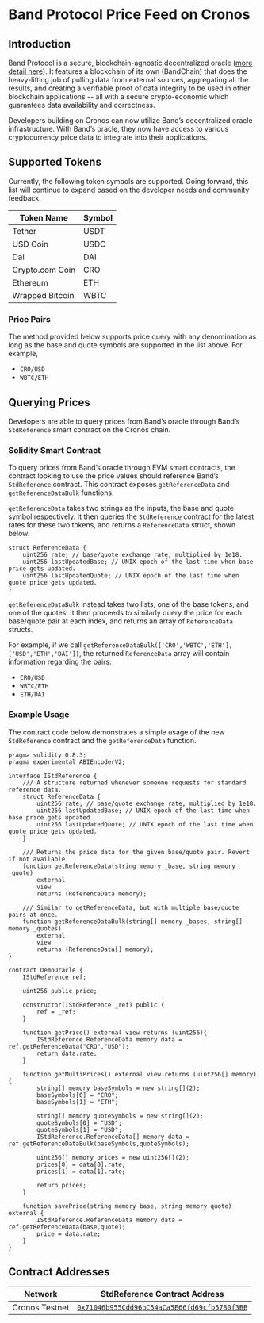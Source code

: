 # Band Protocol Price Feed on Cronos

## Introduction

Band Protocol is a secure, blockchain-agnostic decentralized oracle ([more detail here](https://docs.bandchain.org)).
It features a blockchain of its own (BandChain) that does the heavy-lifting job of pulling data from external sources,
aggregating all the results, and creating a verifiable proof of data integrity to be used in other blockchain
applications -- all with a secure crypto-economic which guarantees data availability and correctness.

Developers building on Cronos can now utilize Band’s decentralized oracle infrastructure. With Band’s oracle,
they now have access to various cryptocurrency price data to integrate into their applications.

## Supported Tokens

Currently, the following token symbols are supported. Going forward, this list will continue to expand based on
the developer needs and community feedback.

| Token Name      | Symbol |
| --------------- | ------ |
| Tether          | USDT   |
| USD Coin        | USDC   |
| Dai             | DAI    |
| Crypto.com Coin | CRO    |
| Ethereum        | ETH    |
| Wrapped Bitcoin | WBTC   |

### Price Pairs

The method provided below supports price query with any denomination as long as the base and quote symbols are supported
in the list above. For example,

- `CRO/USD`
- `WBTC/ETH`

## Querying Prices

Developers are able to query prices from Band’s oracle through Band’s `StdReference` smart contract on the Cronos chain.

### Solidity Smart Contract

To query prices from Band’s oracle through EVM smart contracts, the contract looking to use the price
values should reference Band’s `StdReference` contract. This contract exposes `getReferenceData` and
`getReferenceDataBulk` functions.

`getReferenceData` takes two strings as the inputs, the base and quote symbol respectively. It then queries the
`StdReference` contract for the latest rates for these two tokens, and returns a `ReferenceData` struct, shown below.

```solidity
struct ReferenceData {
    uint256 rate; // base/quote exchange rate, multiplied by 1e18.
    uint256 lastUpdatedBase; // UNIX epoch of the last time when base price gets updated.
    uint256 lastUpdatedQuote; // UNIX epoch of the last time when quote price gets updated.
}
```

`getReferenceDataBulk` instead takes two lists, one of the base tokens, and one of the quotes. It then proceeds to
similarly query the price for each base/quote pair at each index, and returns an array of `ReferenceData` structs.

For example, if we call `getReferenceDataBulk(['CRO','WBTC','ETH'], ['USD','ETH','DAI'])`, the returned `ReferenceData`
array will contain information regarding the pairs:

- `CRO/USD`
- `WBTC/ETH`
- `ETH/DAI`

### Example Usage

The contract code below demonstrates a simple usage of the new `StdReference` contract and the `getReferenceData`
function.

```solidity
pragma solidity 0.8.3;
pragma experimental ABIEncoderV2;

interface IStdReference {
    /// A structure returned whenever someone requests for standard reference data.
    struct ReferenceData {
        uint256 rate; // base/quote exchange rate, multiplied by 1e18.
        uint256 lastUpdatedBase; // UNIX epoch of the last time when base price gets updated.
        uint256 lastUpdatedQuote; // UNIX epoch of the last time when quote price gets updated.
    }

    /// Returns the price data for the given base/quote pair. Revert if not available.
    function getReferenceData(string memory _base, string memory _quote)
        external
        view
        returns (ReferenceData memory);

    /// Similar to getReferenceData, but with multiple base/quote pairs at once.
    function getReferenceDataBulk(string[] memory _bases, string[] memory _quotes)
        external
        view
        returns (ReferenceData[] memory);
}

contract DemoOracle {
    IStdReference ref;

    uint256 public price;

    constructor(IStdReference _ref) public {
        ref = _ref;
    }

    function getPrice() external view returns (uint256){
        IStdReference.ReferenceData memory data = ref.getReferenceData("CRO","USD");
        return data.rate;
    }

    function getMultiPrices() external view returns (uint256[] memory){
        string[] memory baseSymbols = new string[](2);
        baseSymbols[0] = "CRO";
        baseSymbols[1] = "ETH";

        string[] memory quoteSymbols = new string[](2);
        quoteSymbols[0] = "USD";
        quoteSymbols[1] = "USD";
        IStdReference.ReferenceData[] memory data = ref.getReferenceDataBulk(baseSymbols,quoteSymbols);

        uint256[] memory prices = new uint256[](2);
        prices[0] = data[0].rate;
        prices[1] = data[1].rate;

        return prices;
    }

    function savePrice(string memory base, string memory quote) external {
        IStdReference.ReferenceData memory data = ref.getReferenceData(base,quote);
        price = data.rate;
    }
}
```

## Contract Addresses

| Network        | StdReference Contract Address                                                                                                                               |
| -------------- | ----------------------------------------------------------------------------------------------------------------------------------------------------------- |
| Cronos Testnet | [`0x71046b955Cdd96bC54aCa5E66fd69cfb5780f3BB`](https://cronos.crypto.org/explorer/testnet3/address/0x71046b955Cdd96bC54aCa5E66fd69cfb5780f3BB/transactions) |
